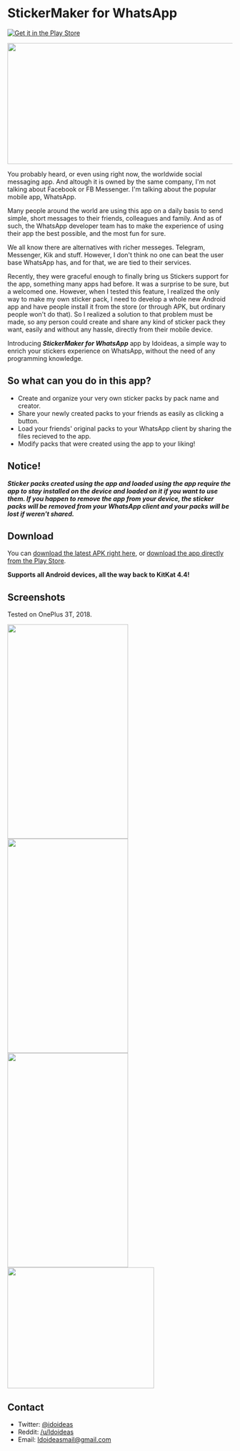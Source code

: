 # StickerMaker for WhatsApp

[![Get it in the Play Store](https://i.imgur.com/GcvRPKp.png)](https://play.google.com/store/apps/details?id=com.idoideas.stickermaker)

<img src="https://i.imgur.com/cEvAjAN.png" width="556" height="271">

You probably heard, or even using right now, the worldwide social messaging app. And altough it is owned by the same company, I'm not talking about Facebook or FB Messenger. I'm talking about the popular mobile app, WhatsApp.

Many people around the world are using this app on a daily basis to send simple, short messages to their friends, colleagues and family. And as of such, the WhatsApp developer team has to make the experience of using their app the best possible, and the most fun for sure.

We all know there are alternatives with richer messeges. Telegram, Messenger, Kik and stuff. However, I don't think no one can beat the user base WhatsApp has, and for that, we are tied to their services.

Recently, they were graceful enough to finally bring us Stickers support for the app, something many apps had before. It was a surprise to be sure, but a welcomed one. However, when I tested this feature, I realized the only way to make my own sticker pack, I need to develop a whole new Android app and have people install it from the store (or through APK, but ordinary people won't do that). So I realized a solution to that problem must be made, so any person could create and share any kind of sticker pack they want, easily and without any hassle, directly from their mobile device.

Introducing ***StickerMaker for WhatsApp*** app by Idoideas, a simple way to enrich your stickers experience on WhatsApp, without the need of any programming knowledge.

## So what can you do in this app?

* Create and organize your very own sticker packs by pack name and creator.
* Share your newly created packs to your friends as easily as clicking a button.
* Load your friends' original packs to your WhatsApp client by sharing the files recieved to the app.
* Modify packs that were created using the app to your liking!

## Notice!

***Sticker packs created using the app and loaded using the app require the app to stay installed on the device and loaded on it if you want to use them. If you happen to remove the app from your device, the sticker packs will be removed from your WhatsApp client and your packs will be lost if weren't shared.***

## Download

You can [download the latest APK right here](https://github.com/idoideas/StickerMaker-for-Whatsapp/blob/master/app/release/app-release.apk?raw=true), or [download the app directly from the Play Store](https://play.google.com/store/apps/details?id=com.idoideas.stickermaker).

**Supports all Android devices, all the way back to KitKat 4.4!**


## Screenshots

Tested on OnePlus 3T, 2018.

<img src="https://i.imgur.com/lLsucbx.jpg" width="270" height="480"><img src="https://i.imgur.com/2kDps4R.jpg" width="270" height="480"><img src="https://i.imgur.com/QtzVPCr.jpg" width="270" height="480"><img src="https://i.imgur.com/XSJY3y8.png" width="328" height="271">

## Contact

* Twitter: [@idoideas](http://twitter.com/idoideas)
* Reddit: [/u/Idoideas](https://www.reddit.com/user/idoideas)
* Email: Idoideasmail@gmail.com
